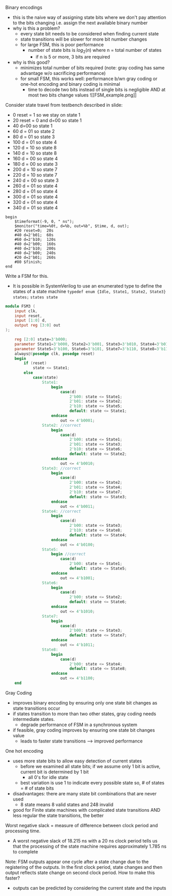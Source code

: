 Binary encodings
- this is the naive way of assigning state bits where we don't pay attention to the bits changing i.e. assign the next available binary number
- why is this a problem?
	- every state bit needs to be considered when finding current state
	- state transitions will be slower for more bit number changes
	- for large FSM, this is poor performance
		- number of state bits is $log_2(n)$ where n = total number of states
			- if n is 5 or more, 3 bits are required
- why is this good?
	- minimizes total number of bits required (note: gray coding has same advantage w/o sacrificing performance)
	- for small FSM, this works well: performance b/wn gray coding or one-hot encoding and binary coding is minimal
		- time to decode two bits instead of single bits is negligible AND at most two bits change values
![[FSM_example.png]]

Consider state travel from testbench described in slide:
- 0 reset = 1 so we stay on state 1 
- 20 reset = 0 and d=00 so state 1
- 40 d=00  so state 1
- 60 d = 01 so state 2
- 80 d = 01 so state 3
- 100 d = 01 so state 4
- 120 d = 10 so state 8
- 140 d = 10 so state 8
- 160 d = 00 so state 4
- 180 d = 00 so state 3
- 200 d = 10 so state 7
- 220 d = 10 so state 7
- 240 d = 00 so state 3
- 260 d = 01 so state 4
- 280 d = 01 so state 4
- 300 d = 01 so state 4
- 320 d = 01 so state 4
- 340 d = 01 so state 4

```
begin  
	$timeformat(-9, 0, " ns");  
	$monitor("time=%0t, d=%b, out=%b", $time, d, out);  
	#20 reset=0;  20s
	#40 d=2'b01;  60s
	#60 d=2'b10;  120s
	#40 d=2'b00;  160s
	#40 d=2'b10;  200s
	#40 d=2'b00;  240s
	#20 d=2'b01;  260s
	#80 $finish;  
end
```

Write a FSM for this.
- It is possible in SystemVerilog to use an enumerated type to define the states of a state machine
`typedef enum {Idle, State1, State2, State3} states;`
`states state`

```verilog
module FSM3 (
	input clk,
	input reset,
	input [1:0] d,
	output reg [3:0] out
);

	reg [2:0] state=3'b000;
	parameter State1=3'b000, State2=3'b001, State3=3'b010, State4=3'b011;
	parameter State5=3'b100, State6=3'b101, State7=3'b110, State8=3'b111;
	always@(posedge clk, posedge reset)
	begin
		if (reset)
			state <= State1;
		else
			case(state)
				State1:
					begin
						case(d)
							2'b00: state <= State1;
							2'b01: state <= State2;
							2'b10: state <= State5;
							default: state <= State1;
					endcase
						out <= 4'b0001;
				State2: //correct
					begin
						case(d)
							2'b00: state <= State1;
							2'b01: state <= State3;
							2'b10: state <= State6;
							default: state <= State2;
					endcase
						out <= 4'b0010;
				State3: //correct
					begin
						case(d)
							2'b00: state <= State2;
							2'b01: state <= State4;
							2'b10: state <= State7;
							default: state <= State3;
					endcase
						out <= 4'b0011;
				State4: //correct
					begin
						case(d)
							2'b00: state <= State3;
							2'b10: state <= State8;
							default: state <= State4;
					endcase
						out <= 4'b0100;
				State5:
					begin //correct
						case(d)
							2'b00: state <= State1;
							default: state <= State5;
					endcase
						out <= 4'b1001;
				State6:
					begin
						case(d)
							2'b00: state <= State2;
							default: state <= State6;
					endcase
						out <= 4'b1010;
				State7:
					begin
						case(d)
							2'b00: state <= State3;
							default: state <= State7;
					endcase
						out <= 4'b1011;
				State8:
					begin
						case(d)
							2'b00: state <= State4;
							default: state <= State8;
					endcase
						out <= 4'b1100;
	end
```

Gray Coding
- improves binary encoding by ensuring only one state bit changes as state transitions occur
- if states transition to more than two other states, gray coding needs intermediate states.
	- degrade performance of FSM in a synchronous system
- if feasible, gray coding improves by ensuring one state bit changes value
	- leads to faster state transitions --> improved performance

One hot encoding
- uses more state bits to allow easy detection of current states
	- before we examined all state bits; if we assume only 1 bit is active, current bit is determined by 1 bit
		- all 0's for idle state
	- best variation is use 1 to indicate every possible state so, # of states = # of state bits
- disadvantages: there are many state bit combinations that are never used
	- 8 state means 8 valid states and 248 invalid
- good for Finite state machines with complicated state transitions AND less regular the state transitions, the better

Worst negative slack = measure of difference between clock period and processing time.
- A worst negative slack of 18.215 ns with a 20 ns clock period tells us that the processing of the state machine requires approximately 1.785 ns to complete

Note:
FSM outputs appear one cycle after a state change due to the registering of the outputs. In the first clock period, state changes and then output reflects state change on second clock period. How to make this faster?
- outputs can be predicted by considering the current state and the inputs

